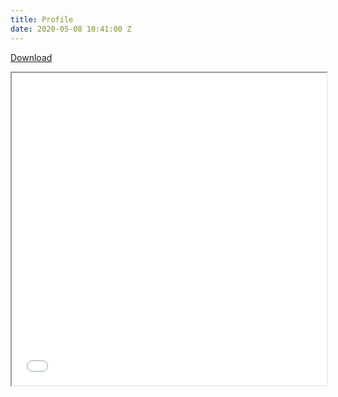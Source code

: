 ```yaml
---
title: Profile
date: 2020-05-08 10:41:00 Z
---
```


<a class="btn" href="/uploads/LoCOS-profile.pdf">Download</a><br>
<iframe src="/uploads/LoCOS-profile.pdf" width="100%" height="500px">
</iframe>